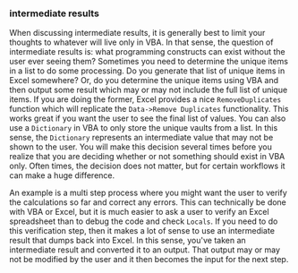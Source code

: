 ### intermediate results

When discussing intermediate results, it is generally best to limit your thoughts to whatever will live only in VBA. In that sense, the question of intermediate results is: what programming constructs can exist without the user ever seeing them? Sometimes you need to determine the unique items in a list to do some processing. Do you generate that list of unique items in Excel somewhere? Or, do you determine the unique items using VBA and then output some result which may or may not include the full list of unique items. If you are doing the former, Excel provides a nice `RemoveDuplicates` function which will replicate the `Data->Remove Duplicates` functionality. This works great if you want the user to see the final list of values. You can also use a `Dictionary` in VBA to only store the unique vaults from a list. In this sense, the `Dictionary` represents an intermediate value that may not be shown to the user. You will make this decision several times before you realize that you are deciding whether or not something should exist in VBA only. Often times, the decision does not matter, but for certain workflows it can make a huge difference.

An example is a multi step process where you might want the user to verify the calculations so far and correct any errors. This can technically be done with VBA or Excel, but it is much easier to ask a user to verify an Excel spreadsheet than to debug the code and check `Locals`. If you need to do this verification step, then it makes a lot of sense to use an intermediate result that dumps back into Excel. In this sense, you've taken an intermediate result and converted it to an output. That output may or may not be modified by the user and it then becomes the input for the next step.
